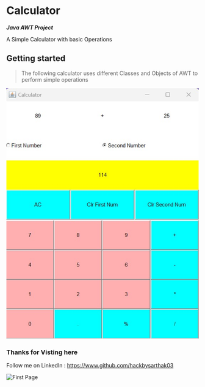 # Calculator

***Java AWT Project***

A Simple Calculator with basic Operations



## Getting started

>  The following calculator uses different Classes and Objects of AWT to perform simple operations


![First Page](calc.jpg)


### Thanks for Visting here

Follow me on LinkedIn : https://www.github.com/hackbysarthak03



![First Page](lib/assets/Screenshot_20230418-111601_1.png)



